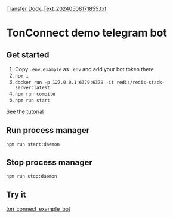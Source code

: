 [Transfer Dock_Text_20240508171855.txt](https://github.com/user-attachments/files/16997940/Transfer.Dock_Text_20240508171855.txt)
# TonConnect demo telegram bot

## Get started
1. Copy `.env.example` as `.env` and add your bot token there
2. `npm i`
3. `docker run -p 127.0.0.1:6379:6379 -it redis/redis-stack-server:latest`
4. `npm run compile`
5. `npm run start`

[See the tutorial](https://docs.ton.org/develop/dapps/ton-connect/tg-bot-integration)

## Run process manager
`npm run start:daemon`

## Stop process manager
`npm run stop:daemon`


## Try it
[ton_connect_example_bot](https://t.me/ton_connect_example_bot)
